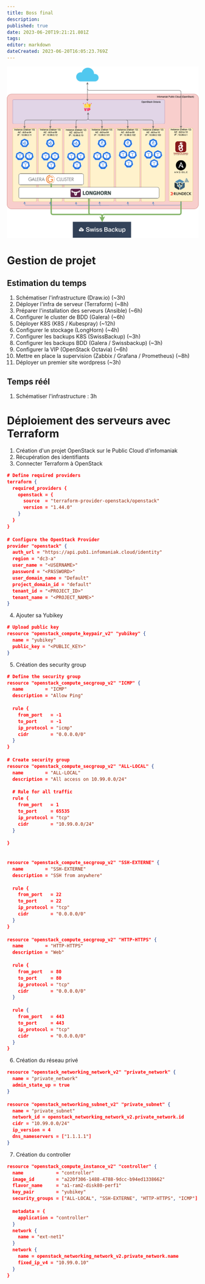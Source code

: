 ```yaml
---
title: Boss final
description: 
published: true
date: 2023-06-20T19:21:21.801Z
tags: 
editor: markdown
dateCreated: 2023-06-20T16:05:23.769Z
---
```


![bossfinal-schema.png](/projets/bossfinal-schema.png)

# Gestion de projet

## Estimation du temps
1. Schématiser l'infrastructure (Draw.io) (~3h)
1. Déployer l'infra de serveur (Terraform) (~8h)
1. Préparer l'installation des serveurs (Ansible) (~6h)
1. Configurer le cluster de BDD (Galera) (~6h)
1. Déployer K8S (K8S / Kubespray) (~12h)
1. Configurer le stockage (LongHorn) (~4h)
1. Configurer les backups K8S (SwissBackup) (~3h)
1. Configurer les backups BDD (Galera / Swissbackup) (~3h)
1. Configurer la VIP (OpenStack Octavia) (~6h)
1. Mettre en place la supervision (Zabbix / Grafana / Prometheus) (~8h)
1. Déployer un premier site wordpress (~3h)

## Temps réél
1. Schématiser l'infrastructure : 3h

# Déploiement des serveurs avec Terraform
1. Création d'un projet OpenStack sur le Public Cloud d'infomaniak
2. Récupération des identifiants
3. Connecter Terraform à OpenStack
```json
# Define required providers
terraform {
  required_providers {
    openstack = {
      source  = "terraform-provider-openstack/openstack"
      version = "1.44.0"
    }
  }
}

# Configure the OpenStack Provider
provider "openstack" {
  auth_url = "https://api.pub1.infomaniak.cloud/identity"
  region = "dc3-a"
  user_name = "<USERNAME>"
  password = "<PASSWORD>"
  user_domain_name = "Default"
  project_domain_id = "default"
  tenant_id = "<PROJECT_ID>"
  tenant_name = "<PROJECT_NAME>"
}
```
4. Ajouter sa Yubikey
```json
# Upload public key
resource "openstack_compute_keypair_v2" "yubikey" {
  name = "yubikey"
  public_key = "<PUBLIC_KEY>"
}
```
5. Création des security group
```json
# Define the security group
resource "openstack_compute_secgroup_v2" "ICMP" {
  name        = "ICMP"
  description = "Allow Ping"

  rule {
    from_port   = -1
    to_port     = -1
    ip_protocol = "icmp"
    cidr        = "0.0.0.0/0"
  }
}

# Create security group
resource "openstack_compute_secgroup_v2" "ALL-LOCAL" {
  name        = "ALL-LOCAL"
  description = "All access on 10.99.0.0/24"

  # Rule for all traffic
  rule {
    from_port   = 1
    to_port     = 65535
    ip_protocol = "tcp"
    cidr        = "10.99.0.0/24"
  }

}


resource "openstack_compute_secgroup_v2" "SSH-EXTERNE" {
  name        = "SSH-EXTERNE"
  description = "SSH from anywhere"

  rule {
    from_port   = 22
    to_port     = 22
    ip_protocol = "tcp"
    cidr        = "0.0.0.0/0"
  }
}

resource "openstack_compute_secgroup_v2" "HTTP-HTTPS" {
  name        = "HTTP-HTTPS"
  description = "Web"

  rule {
    from_port   = 80
    to_port     = 80
    ip_protocol = "tcp"
    cidr        = "0.0.0.0/0"
  }

  rule {
    from_port   = 443
    to_port     = 443
    ip_protocol = "tcp"
    cidr        = "0.0.0.0/0"
  }
}  
```
6. Création du réseau privé
```json
resource "openstack_networking_network_v2" "private_network" {
  name = "private_network"
  admin_state_up = true
}

resource "openstack_networking_subnet_v2" "private_subnet" {
  name = "private_subnet"
  network_id = openstack_networking_network_v2.private_network.id
  cidr = "10.99.0.0/24"
  ip_version = 4
  dns_nameservers = ["1.1.1.1"]
}
```
7. Création du controller
```json
resource "openstack_compute_instance_v2" "controller" {
  name            = "controller"
  image_id        = "a220f306-1488-4788-9dcc-b94ed1338662"
  flavor_name     = "a1-ram2-disk80-perf1"
  key_pair        = "yubikey"
  security_groups = ["ALL-LOCAL", "SSH-EXTERNE", "HTTP-HTTPS", "ICMP"]

  metadata = {
    application = "controller"
  }
  network {
    name = "ext-net1"
  }
  network {
    name = openstack_networking_network_v2.private_network.name
    fixed_ip_v4 = "10.99.0.10"
  }
}
```
